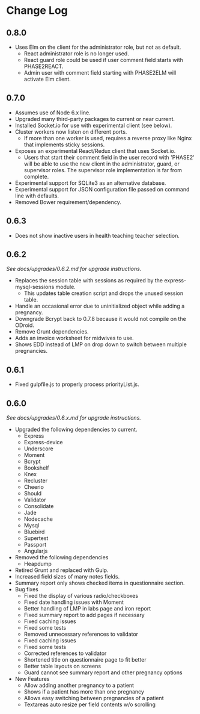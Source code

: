 # Change Log

## 0.8.0

- Uses Elm on the client for the administrator role, but not as default.
  - React administrator role is no longer used.
  - React guard role could be used if user comment field starts with PHASE2REACT.
  - Admin user with comment field starting with PHASE2ELM will activate Elm client.

## 0.7.0

- Assumes use of Node 6.x line.
- Upgraded many third-party packages to current or near current.
- Installed Socket.io for use with experimental client (see below).
- Cluster workers now listen on different ports.
   - If more than one worker is used, requires a reverse proxy
     like Nginx that implements sticky sessions.
- Exposes an experimental React/Redux client that uses Socket.io.
   - Users that start their comment field in the user record with 'PHASE2' will
     be able to use the new client in the administrator, guard, or supervisor
     roles. The supervisor role implementation is far from complete.
- Experimental support for SQLite3 as an alternative database.
- Experimental support for JSON configuration file passed on command line with defaults.
- Removed Bower requirement/dependency.

## 0.6.3

- Does not show inactive users in health teaching teacher selection.

## 0.6.2

*See docs/upgrades/0.6.2.md for upgrade instructions.*

- Replaces the session table with sessions as required by the
  express-mysql-sessions module.
   - This updates table creation script and drops the unused session table.
- Handle an occasional error due to uninitialized object while adding a pregnancy.
- Downgrade Bcrypt back to 0.7.8 because it would not compile on the ODroid.
- Remove Grunt dependencies.
- Adds an invoice worksheet for midwives to use.
- Shows EDD instead of LMP on drop down to switch between multiple pregnancies.

## 0.6.1

- Fixed gulpfile.js to properly process priorityList.js.

## 0.6.0

*See docs/upgrades/0.6.x.md for upgrade instructions.*

- Upgraded the following dependencies to current.
   - Express
   - Express-device
   - Underscore
   - Moment
   - Bcrypt
   - Bookshelf
   - Knex
   - Recluster
   - Cheerio
   - Should
   - Validator
   - Consolidate
   - Jade
   - Nodecache
   - Mysql
   - Bluebird
   - Supertest
   - Passport
   - Angularjs
- Removed the following dependencies
   - Heapdump
- Retired Grunt and replaced with Gulp.
- Increased field sizes of many notes fields.
- Summary report only shows checked items in questionnaire section.
- Bug fixes
   - Fixed the display of various radio/checkboxes
   - Fixed date handling issues with Moment
   - Better handling of LMP in labs page and iron report
   - Fixed summary report to add pages if necessary
   - Fixed caching issues
   - Fixed some tests
   - Removed unnecessary references to validator
   - Fixed caching issues
   - Fixed some tests
   - Corrected references to validator
   - Shortened title on questionnaire page to fit better
   - Better table layouts on screens
   - Guard cannot see summary report and other pregnancy options
- New Features
   - Allow adding another pregnancy to a patient
   - Shows if a patient has more than one pregnancy
   - Allows easy switching between pregnancies of a patient
   - Textareas auto resize per field contents w/o scrolling


